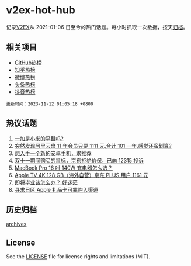 # v2ex-hot-hub

 记录[V2EX](https://www.v2ex.com/)从 2021-01-06 日至今的热门话题。每小时抓取一次数据，按天[归档](archives)。
 
 ## 相关项目

- [GitHub热榜](https://github.com/lonnyzhang423/github-hot-hub)
- [知乎热榜](https://github.com/lonnyzhang423/zhihu-hot-hub)
- [微博热榜](https://github.com/lonnyzhang423/weibo-hot-hub)
- [头条热榜](https://github.com/lonnyzhang423/toutiao-hot-hub)
- [抖音热榜](https://github.com/lonnyzhang423/douyin-hot-hub)


 `更新时间：2023-11-12 01:05:18 +0800`

## 热议话题

1. [一加是小米的平替吗?](https://www.v2ex.com/t/990857)
1. [突然发现阿里云盘 11 年会员只要 1111 元,合计 101 一年,感觉还蛮划算?](https://www.v2ex.com/t/990893)
1. [想入手一个新的安卓手机，求推荐](https://www.v2ex.com/t/990883)
1. [双十一期间购买的鼠标，京东拒绝价保，已向 12315 投诉](https://www.v2ex.com/t/990870)
1. [MacBook Pro 16 吋 140W 充电器怎么选？](https://www.v2ex.com/t/990869)
1. [Apple TV 4K 128 GB（海外自营）京东 PLUS 用户 1161 元](https://www.v2ex.com/t/990858)
1. [即将毕业该怎么办？ 好迷茫](https://www.v2ex.com/t/990904)
1. [寻求日区 Apple 礼品卡可靠购入渠道](https://www.v2ex.com/t/990865)

## 历史归档

[archives](archives)

## License

See the [LICENSE](LICENSE) file for license rights and limitations (MIT).
